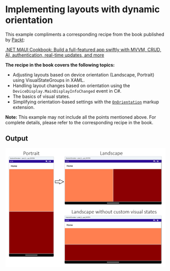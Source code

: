 # Implementing layouts with dynamic orientation
This example compliments a corresponding recipe from the book published by [Packt](https://www.packtpub.com/en-us?utm_source=github):

[.NET MAUI Cookbook: Build a full-featured app swiftly with MVVM, CRUD, AI, authentication, real-time updates, and more](https://www.amazon.com/NET-MAUI-Cookbook-authentication-interactivity/dp/1835461123)

**The recipe in the book covers the following topics:**
* Adjusting layouts based on device orientation (Landscape, Portrait) using VisualStateGroups in XAML.
* Handling layout changes based on orientation using the `DeviceDisplay.MainDisplayInfoChanged` event in C#.
* The basics of visual states.
* Simplifying orientation-based settings with the [`OnOrientation`](https://docs.devexpress.com/MAUI/404287/common-concepts/specify-device-specific-settings#xaml-use-the-onorientation-extension) markup extension.

**Note:** This example may not include all the points mentioned above. For complete details, please refer to the corresponding recipe in the book.

## Output
![Landscape layout customization](/Images/Landscape%20layout%20customization.png)

